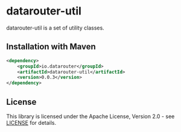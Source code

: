 # datarouter-util

datarouter-util is a set of utility classes.


## Installation with Maven

```xml
<dependency>
	<groupId>io.datarouter</groupId>
	<artifactId>datarouter-util</artifactId>
	<version>0.0.3</version>
</dependency>
```

## License

This library is licensed under the Apache License, Version 2.0 - see [LICENSE](../LICENSE) for details.
